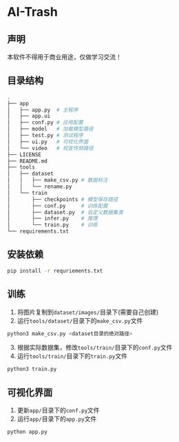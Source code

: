<!--
 * @Copyright: © 2021, BeingGod. All rights reserved.
 * @Author: BeingGod
 * @Date: 2021-02-28 21:25:10
 * @LastEditors: BeingGod
 * @LastEditTime: 2021-07-05 13:28:54
 * @Description: 说明文档
-->

# AI-Trash



## 声明

本软件不得用于商业用途，仅做学习交流！



## 目录结构

```bash
.
├── app
│   ├── app.py  # 主程序
│   ├── app.ui  
│   ├── conf.py # 应用配置
│   ├── model   # 加载模型路径
│   ├── test.py # 测试程序
│   ├── ui.py   # 可视化界面
│   └── video   # 视宣传频路径
├── LICENSE
├── README.md
├── tools
│   ├── dataset
│   │   ├── make_csv.py # 数据标注
│   │   └── rename.py
│   └── train
│       ├── checkpoints # 模型保存路径
│       ├── conf.py     # 训练配置
│       ├── dataset.py  # 自定义数据集类
│       ├── infer.py    # 推理
│       └── train.py    # 训练
└── requirements.txt
```



## 安装依赖

```bash
pip install -r requriements.txt
```



## 训练

1. 将图片复制到`dataset/images/`目录下(需要自己创建)
2. 运行`tools/dataset/`目录下的`make_csv.py`文件

```bash
python3 make_csv.py <dataset目录的绝对路径>
```

3. 根据实际数据集，修改`tools/train/`目录下的`conf.py`文件
4. 运行`tools/train/`目录下的`train.py`文件

```bash
python3 train.py
```



## 可视化界面

1. 更新`app/`目录下的`conf.py`文件
2. 运行`app/`目录下的`app.py`文件

```bash
python app.py
```